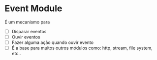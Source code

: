 # Event Module

É um mecanismo para
* [ ] Disparar eventos
* [ ] Ouvir eventos
* [ ] Fazer alguma ação quando ouvir evento
* [ ] É a base para muitos outros módulos como: http, stream, file system, etc..